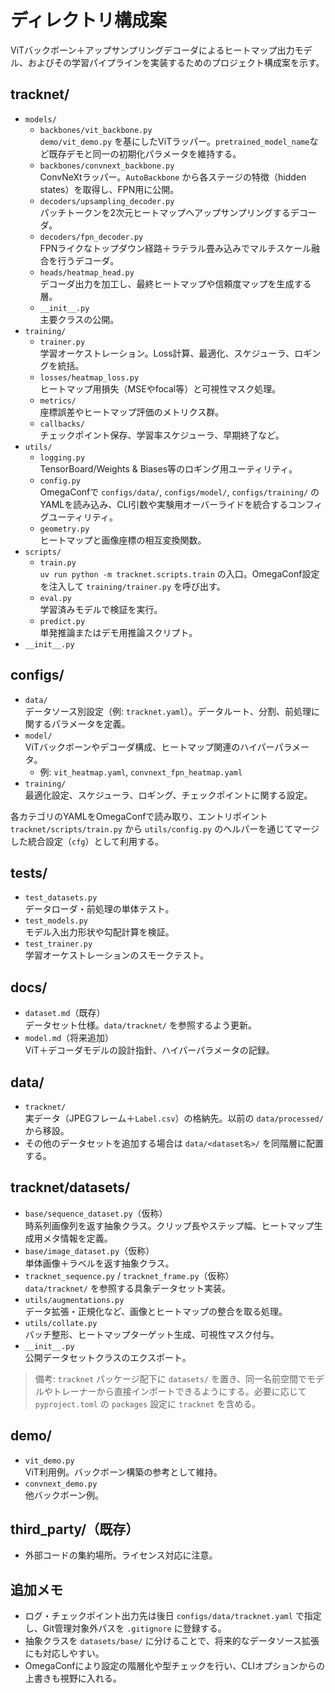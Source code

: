 # ディレクトリ構成案

ViTバックボーン＋アップサンプリングデコーダによるヒートマップ出力モデル、およびその学習パイプラインを実装するためのプロジェクト構成案を示す。

## tracknet/

- `models/`
  - `backbones/vit_backbone.py`  
    `demo/vit_demo.py` を基にしたViTラッパー。`pretrained_model_name`など既存デモと同一の初期化パラメータを維持する。
  - `backbones/convnext_backbone.py`  
    ConvNeXtラッパー。`AutoBackbone` から各ステージの特徴（hidden states）を取得し、FPN用に公開。
  - `decoders/upsampling_decoder.py`  
    パッチトークンを2次元ヒートマップへアップサンプリングするデコーダ。
  - `decoders/fpn_decoder.py`  
    FPNライクなトップダウン経路＋ラテラル畳み込みでマルチスケール融合を行うデコーダ。
  - `heads/heatmap_head.py`  
    デコーダ出力を加工し、最終ヒートマップや信頼度マップを生成する層。
  - `__init__.py`  
    主要クラスの公開。
- `training/`
  - `trainer.py`  
    学習オーケストレーション。Loss計算、最適化、スケジューラ、ロギングを統括。
  - `losses/heatmap_loss.py`  
    ヒートマップ用損失（MSEやfocal等）と可視性マスク処理。
  - `metrics/`  
    座標誤差やヒートマップ評価のメトリクス群。
  - `callbacks/`  
    チェックポイント保存、学習率スケジューラ、早期終了など。
- `utils/`
  - `logging.py`  
    TensorBoard/Weights & Biases等のロギング用ユーティリティ。
  - `config.py`  
    OmegaConfで `configs/data/`, `configs/model/`, `configs/training/` のYAMLを読み込み、CLI引数や実験用オーバーライドを統合するコンフィグユーティリティ。
  - `geometry.py`  
    ヒートマップと画像座標の相互変換関数。
- `scripts/`
  - `train.py`  
    `uv run python -m tracknet.scripts.train` の入口。OmegaConf設定を注入して `training/trainer.py` を呼び出す。
  - `eval.py`  
    学習済みモデルで検証を実行。
  - `predict.py`  
    単発推論またはデモ用推論スクリプト。
- `__init__.py`

## configs/

- `data/`  
  データソース別設定（例: `tracknet.yaml`）。データルート、分割、前処理に関するパラメータを定義。
- `model/`  
  ViTバックボーンやデコーダ構成、ヒートマップ関連のハイパーパラメータ。
  - 例: `vit_heatmap.yaml`, `convnext_fpn_heatmap.yaml`
- `training/`  
  最適化設定、スケジューラ、ロギング、チェックポイントに関する設定。

各カテゴリのYAMLをOmegaConfで読み取り、エントリポイント `tracknet/scripts/train.py` から `utils/config.py` のヘルパーを通じてマージした統合設定（`cfg`）として利用する。

## tests/

- `test_datasets.py`  
  データローダ・前処理の単体テスト。
- `test_models.py`  
  モデル入出力形状や勾配計算を検証。
- `test_trainer.py`  
  学習オーケストレーションのスモークテスト。

## docs/

- `dataset.md`（既存）  
  データセット仕様。`data/tracknet/` を参照するよう更新。
- `model.md`（将来追加）  
  ViT＋デコーダモデルの設計指針、ハイパーパラメータの記録。

## data/

- `tracknet/`  
  実データ（JPEGフレーム＋`Label.csv`）の格納先。以前の `data/processed/` から移設。
- その他のデータセットを追加する場合は `data/<dataset名>/` を同階層に配置する。

## tracknet/datasets/

- `base/sequence_dataset.py`（仮称）  
  時系列画像列を返す抽象クラス。クリップ長やステップ幅、ヒートマップ生成用メタ情報を定義。
- `base/image_dataset.py`（仮称）  
  単体画像＋ラベルを返す抽象クラス。
- `tracknet_sequence.py` / `tracknet_frame.py`（仮称）  
  `data/tracknet/` を参照する具象データセット実装。
- `utils/augmentations.py`  
  データ拡張・正規化など、画像とヒートマップの整合を取る処理。
- `utils/collate.py`  
  バッチ整形、ヒートマップターゲット生成、可視性マスク付与。
- `__init__.py`  
  公開データセットクラスのエクスポート。

> 備考: `tracknet` パッケージ配下に `datasets/` を置き、同一名前空間でモデルやトレーナーから直接インポートできるようにする。必要に応じて `pyproject.toml` の `packages` 設定に `tracknet` を含める。

## demo/

- `vit_demo.py`  
  ViT利用例。バックボーン構築の参考として維持。
- `convnext_demo.py`  
  他バックボーン例。

## third_party/（既存）

- 外部コードの集約場所。ライセンス対応に注意。

## 追加メモ

- ログ・チェックポイント出力先は後日 `configs/data/tracknet.yaml` で指定し、Git管理対象外パスを `.gitignore` に登録する。
- 抽象クラスを `datasets/base/` に分けることで、将来的なデータソース拡張にも対応しやすい。
- OmegaConfにより設定の階層化や型チェックを行い、CLIオプションからの上書きも視野に入れる。
